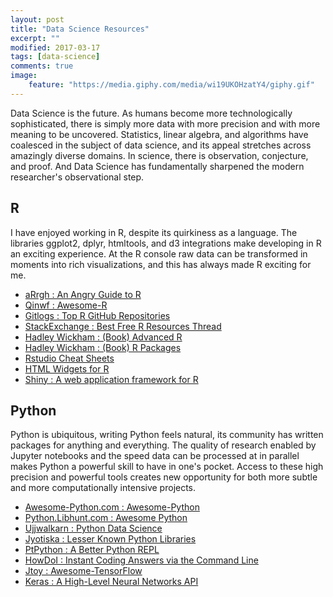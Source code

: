 ```yaml
---
layout: post
title: "Data Science Resources"
excerpt: ""
modified: 2017-03-17
tags: [data-science]
comments: true
image:
    feature: "https://media.giphy.com/media/wi19UKOHzatY4/giphy.gif"
---
```


Data Science is the future. As humans become more technologically
sophisticated, there is simply more data with more precision and with
more meaning to be uncovered. Statistics, linear algebra, and algorithms
have coalesced in the subject of data science, and its appeal stretches
across amazingly diverse domains. In science, there is observation,
conjecture, and proof. And Data Science has fundamentally sharpened
the modern researcher's observational step.

## R

I have enjoyed working in R, despite its quirkiness as a language. The
libraries ggplot2, dplyr, htmltools, and d3 integrations make developing
in R an exciting experience. At the R console raw data can be transformed in
moments into rich visualizations, and this has always made R exciting for me.

- [aRrgh : An Angry Guide to R](http://arrgh.tim-smith.us)
- [Qinwf : Awesome-R](https://github.com/qinwf/awesome-R)
- [Gitlogs : Top R GitHub Repositories](http://www.gitlogs.com/most_popular?language=R)
- [StackExchange : Best Free R Resources Thread](https://stats.stackexchange.com/questions/138/free-resources-for-learning-r)
- [Hadley Wickham : (Book) Advanced R ](http://adv-r.had.co.nz/)
- [Hadley Wickham : (Book) R Packages](http://r-pkgs.had.co.nz/)
- [Rstudio Cheat Sheets](https://www.rstudio.com/resources/cheatsheets/)
- [HTML Widgets for R](http://www.htmlwidgets.org/)
- [Shiny : A web application framework for R](https://shiny.rstudio.com/)

## Python

Python is ubiquitous, writing Python feels natural, its community
has written packages for anything and everything.
The quality of research enabled by Jupyter notebooks and the speed
data can be processed at in parallel makes Python a powerful skill
to have in one's pocket. Access to these high precision and powerful tools
creates new opportunity for both more subtle and more
computationally intensive projects.

- [Awesome-Python.com : Awesome-Python](https://awesome-python.com/)
- [Python.Libhunt.com : Awesome Python](https://python.libhunt.com/)
- [Ujjwalkarn : Python Data Science](https://github.com/ujjwalkarn/DataSciencePython)
- [Jyotiska : Lesser Known Python Libraries](http://jyotiska.github.io/blog/posts/python_libraries.html)
- [PtPython : A Better Python REPL](https://github.com/jonathanslenders/ptpython)
- [HowDoI : Instant Coding Answers via the Command Line](https://github.com/gleitz/howdoi)
- [Jtoy : Awesome-TensorFlow](https://github.com/jtoy/awesome-tensorflow/)
- [Keras : A High-Level Neural Networks API](https://keras.io/)
